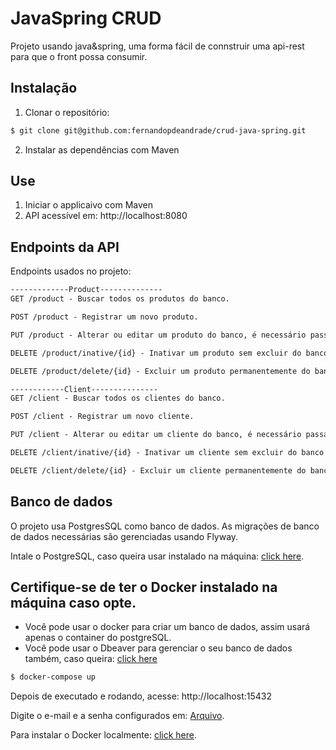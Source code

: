 # JavaSpring CRUD
Projeto usando java&spring, uma forma fácil de connstruir uma api-rest para que o front possa consumir.

## Instalação

1. Clonar o repositório:

```bash
$ git clone git@github.com:fernandopdeandrade/crud-java-spring.git
```

2. Instalar as dependências com Maven

## Use

1. Iniciar o applicaivo com Maven
2. API acessível em: http://localhost:8080


## Endpoints da API
Endpoints usados no projeto:

```markdown
-------------Product--------------
GET /product - Buscar todos os produtos do banco.

POST /product - Registrar um novo produto.

PUT /product - Alterar ou editar um produto do banco, é necessário passar o id do produto no body.

DELETE /product/inative/{id} - Inativar um produto sem excluir do banco de dados.

DELETE /product/delete/{id} - Excluir um produto permanentemente do banco de dados.

------------Client---------------
GET /client - Buscar todos os clientes do banco.

POST /client - Registrar um novo cliente.

PUT /client - Alterar ou editar um cliente do banco, é necessário passar o id do cliente no body.

DELETE /client/inative/{id} - Inativar um cliente sem excluir do banco de dados.

DELETE /client/delete/{id} - Excluir um cliente permanentemente do banco de dados.
```

## Banco de dados
O projeto usa PostgresSQL como banco de dados. As migrações de banco de dados necessárias são gerenciadas usando Flyway.

Intale o PostgreSQL, caso queira usar instalado na máquina: [click here](https://www.postgresql.org/download/).

## Certifique-se de ter o Docker instalado na máquina caso opte.

- Você pode usar o docker para criar um banco de dados, assim usará apenas o container do postgreSQL.
- Você pode usar o Dbeaver para gerenciar o seu banco de dados também, caso queira: [click here](https://dbeaver.io/download/)


```bash
$ docker-compose up
```
Depois de executado e rodando, acesse: http://localhost:15432

Digite o e-mail e a senha configurados em: [Arquivo](./docker-compose.yml).

Para instalar o Docker localmente: [click here](https://www.docker.com/products/docker-desktop/).
